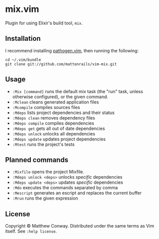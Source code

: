 # mix.vim

Plugin for using Elixir's build tool, `mix`.

## Installation

I recommend installing [pathogen.vim][pathogen], then running the following:

    cd ~/.vim/bundle
    git clone git://github.com/mattonrails/vim-mix.git

## Usage

- `:Mix [command]` runs the default mix task (the "run" task, unless otherwise
  configured), or the given command.
- `:Mclean` cleans generated application files
- `:Mcompile` compiles sources files
- `:Mdeps` lists project dependencies and their status
- `:Mdeps clean` removes dependency files
- `:Mdeps compile` compiles dependencies
- `:Mdeps get` gets all out of date dependencies
- `:Mdeps unlock` unlocks all dependencies
- `:Mdeps update` updates project dependencies
- `:Mtest` runs the project's tests

## Planned commands

- `:Mixfile` opens the project Mixfile.
- `:Mdeps unlock <deps>` unlocks _specific_ dependencies
- `:Mdeps update <deps>` updates _specific_ dependencies
- `:Mdo` executes the commands separated by comma
- `:Mescript` generates an escript and replaces the current buffer
- `:Mrun` runs the given expression

## License

Copyright © Matthew Conway. Distributed under the same terms as Vim itself.
See `:help license`.

[pathogen]: https://github.com/tpope/vim-pathogen
